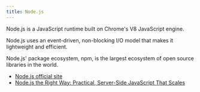 ```yaml
---
title: Node.js
---
```


Node.js is a JavaScript runtime built on Chrome's V8 JavaScript engine.

Node.js uses an event-driven, non-blocking I/O model that makes it lightweight and efficient.

Node.js' package ecosystem, npm, is the largest ecosystem of open source libraries in the world.

- [Node.js official site](https://nodejs.org/en/)
- [Node.js the Right Way: Practical, Server-Side JavaScript That Scales](https://www.amazon.com/Node-js-Right-Way-Server-Side-JavaScript/dp/1937785734)

